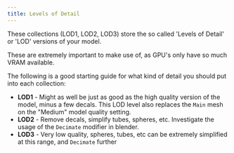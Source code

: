 ```yaml
---
title: Levels of Detail
---
```


These collections (LOD1, LOD2, LOD3) store the so called 'Levels of Detail' or 'LOD' versions of your model.

These are extremely important to make use of, as GPU's only have so much VRAM available. 

The following is a good starting guide for what kind of detail you should put into each collection:

* **LOD1** - Might as well be just as good as the high quality version of the model, minus a few decals. This LOD level also replaces the `Main` mesh on the "Medium" model quality setting.
* **LOD2** - Remove decals, simplify tubes, spheres, etc. Investigate the usage of the `Decimate` modifier in blender.
* **LOD3** - Very low quality, spheres, tubes, etc can be extremely simplified at this range, and `Decimate` further


<br><br/>